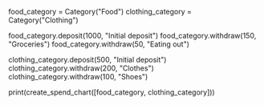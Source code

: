 food_category = Category("Food")
clothing_category = Category("Clothing")

food_category.deposit(1000, "Initial deposit")
food_category.withdraw(150, "Groceries")
food_category.withdraw(50, "Eating out")

clothing_category.deposit(500, "Initial deposit")
clothing_category.withdraw(200, "Clothes")
clothing_category.withdraw(100, "Shoes")

print(create_spend_chart([food_category, clothing_category]))
